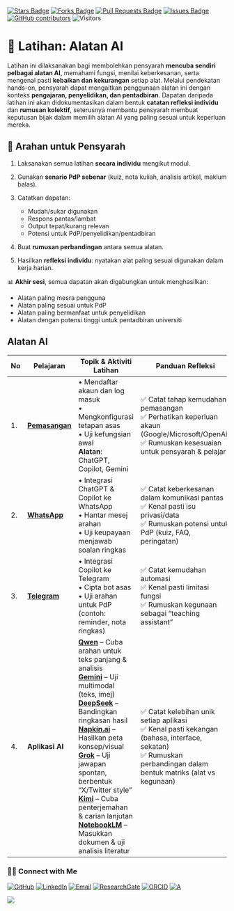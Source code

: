<a href="https://github.com/drshahizan/short-course/stargazers"><img src="https://img.shields.io/github/stars/drshahizan/short-course" alt="Stars Badge"/></a>
<a href="https://github.com/drshahizan/short-course/network/members"><img src="https://img.shields.io/github/forks/drshahizan/short-course" alt="Forks Badge"/></a>
<a href="https://github.com/drshahizan/short-course/pulls"><img src="https://img.shields.io/github/issues-pr/drshahizan/short-course" alt="Pull Requests Badge"/></a>
<a href="https://github.com/drshahizan/short-course"><img src="https://img.shields.io/github/issues/drshahizan/short-course" alt="Issues Badge"/></a>
<a href="https://github.com/drshahizan/short-course/graphs/contributors"><img alt="GitHub contributors" src="https://img.shields.io/github/contributors/drshahizan/short-course?color=2b9348"></a>
![Visitors](https://api.visitorbadge.io/api/visitors?path=https%3A%2F%2Fgithub.com%2Fdrshahizan%2Fshort-course&labelColor=%23d9e3f0&countColor=%23697689&style=flat)

# 📘 Latihan: Alatan AI

Latihan ini dilaksanakan bagi membolehkan pensyarah **mencuba sendiri pelbagai alatan AI**, memahami fungsi, menilai keberkesanan, serta mengenal pasti **kebaikan dan kekurangan** setiap alat. Melalui pendekatan hands-on, pensyarah dapat mengaitkan penggunaan alatan ini dengan konteks **pengajaran, penyelidikan, dan pentadbiran**. Dapatan daripada latihan ini akan didokumentasikan dalam bentuk **catatan refleksi individu** dan **rumusan kolektif**, seterusnya membantu pensyarah membuat keputusan bijak dalam memilih alatan AI yang paling sesuai untuk keperluan mereka.

## 📌 Arahan untuk Pensyarah

1. Laksanakan semua latihan **secara individu** mengikut modul.
2. Gunakan **senario PdP sebenar** (kuiz, nota kuliah, analisis artikel, maklum balas).
3. Catatkan dapatan:

   * Mudah/sukar digunakan
   * Respons pantas/lambat
   * Output tepat/kurang relevan
   * Potensi untuk PdP/penyelidikan/pentadbiran
4. Buat **rumusan perbandingan** antara semua alatan.
5. Hasilkan **refleksi individu**: nyatakan alat paling sesuai digunakan dalam kerja harian.

📊 **Akhir sesi**, semua dapatan akan digabungkan untuk menghasilkan:

* Alatan paling mesra pengguna
* Alatan paling sesuai untuk PdP
* Alatan paling bermanfaat untuk penyelidikan
* Alatan dengan potensi tinggi untuk pentadbiran universiti

## Alatan AI

| No | Pelajaran       | Topik & Aktiviti Latihan | Panduan Refleksi |
| -- | --------------- | ---------------------------------------------------------------------------------------------------------------------------------------------------------------------------------------------------------------------------------------------------------------------------------------------------------------------------------------------------------------------------------------- | -------------------------------------------------------------------------------------------------------------------------------------------------------------------- |
| 1. | **[Pemasangan](https://github.com/drshahizan/short-course/blob/main/workshop/25skkulai/materials/signin.md)**  | • Mendaftar akaun dan log masuk <br> • Mengkonfigurasi tetapan asas <br> • Uji kefungsian awal <br> **Alatan**: ChatGPT, Copilot, Gemini | ✅ Catat tahap kemudahan pemasangan <br> ✅ Perhatikan keperluan akaun (Google/Microsoft/OpenAI) <br> ✅ Rumuskan kesesuaian untuk pensyarah & pelajar |
| 2. | **[WhatsApp](https://github.com/drshahizan/short-course/blob/main/workshop/25skkulai/materials/wa-chatgpt.md)**    | • Integrasi ChatGPT & Copilot ke WhatsApp <br> • Hantar mesej arahan <br> • Uji keupayaan menjawab soalan ringkas | ✅ Catat keberkesanan dalam komunikasi pantas <br> ✅ Kenal pasti isu privasi/data <br> ✅ Rumuskan potensi untuk PdP (kuiz, FAQ, peringatan)                           |
| 3. | **[Telegram](https://github.com/drshahizan/short-course/blob/main/workshop/25skkulai/materials/telegram.md)**    | • Integrasi Copilot ke Telegram <br> • Cipta bot asas <br> • Uji arahan untuk PdP (contoh: reminder, nota ringkas) | ✅ Catat kemudahan automasi <br> ✅ Kenal pasti limitasi fungsi <br> ✅ Rumuskan kegunaan sebagai “teaching assistant”                                                  |
| 4. | **Aplikasi AI** | **[Qwen](https://github.com/drshahizan/short-course/blob/main/workshop/25skkulai/materials/qwen.md)** – Cuba arahan untuk teks panjang & analisis <br> **[Gemini](https://gemini.google.com/app)** – Uji multimodal (teks, imej) <br> **[DeepSeek](https://github.com/drshahizan/short-course/blob/main/workshop/25skkulai/materials/deepseek.md)** – Bandingkan ringkasan hasil <br> **[Napkin.ai](https://github.com/drshahizan/short-course/blob/main/workshop/25skkulai/materials/napkin.md)** – Hasilkan peta konsep/visual <br> **[Grok](https://github.com/drshahizan/short-course/blob/main/workshop/25skkulai/materials/grok.md)** – Uji jawapan spontan, berbentuk “X/Twitter style” <br> **[Kimi](https://github.com/drshahizan/short-course/blob/main/workshop/25skkulai/materials/kimi.md)** – Cuba penterjemahan & carian lanjutan <br> **[NotebookLM](https://notebooklm.google/)** – Masukkan dokumen & uji analisis literatur | ✅ Catat kelebihan unik setiap aplikasi <br> ✅ Kenal pasti kekangan (bahasa, interface, sekatan) <br> ✅ Rumuskan perbandingan dalam bentuk matriks (alat vs kegunaan) |



### 🙌🏻 Connect with Me
<p align="left">
    <a href="https://github.com/drshahizan" target="_blank"><img alt="GitHub" src="https://img.shields.io/badge/-@drshahizan-181717?style=flat-square&logo=GitHub&logoColor=white"></a>
    <a href="https://www.linkedin.com/in/drshahizan" target="_blank"><img alt="LinkedIn" src="https://img.shields.io/badge/-drshahizan-blue?style=flat-square&logo=Linkedin&logoColor=white&link=https://www.linkedin.com/in/drshahizan/"></a>
    <a href="mailto:shahizan@utm.my" target="_blank"><img alt="Email" src="https://img.shields.io/badge/-shahizan@utm.my-c14438?style=flat-square&logo=Gmail&logoColor=white&link=mailto:shahizan@utm.my.com"></a>
    <a href="https://www.researchgate.net/profile/Mohd-Othman-28" target="_blank"><img alt="ResearchGate" src="https://img.shields.io/badge/-ResearchGate-00CCBB?style=flat-square&logo=ResearchGate&logoColor=white"></a>
    <a href="https://orcid.org/0000-0003-4261-1873" target="_blank"><img alt="ORCID" src="https://img.shields.io/badge/-ORCID-A6CE39?style=flat-square&logo=ORCID&logoColor=white"></a> 
 <a href="https://visitorbadge.io/status?path=https%3A%2F%2Fgithub.com%2Fdrshahizan" target="_blank"><img alt="A" src="https://api.visitorbadge.io/api/visitors?path=https%3A%2F%2Fgithub.com%2Fdrshahizan&labelColor=%23697689&countColor=%23555555&style=plastic"></a>
 
![](https://hit.yhype.me/github/profile?user_id=81284918)
</p>
